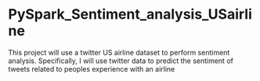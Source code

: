 # PySpark_Sentiment_analysis_USairline

This project will use a twitter US airline dataset to perform sentiment analysis. Specifically, I will use twitter data to predict the sentiment of tweets related to peoples experience with an airline
